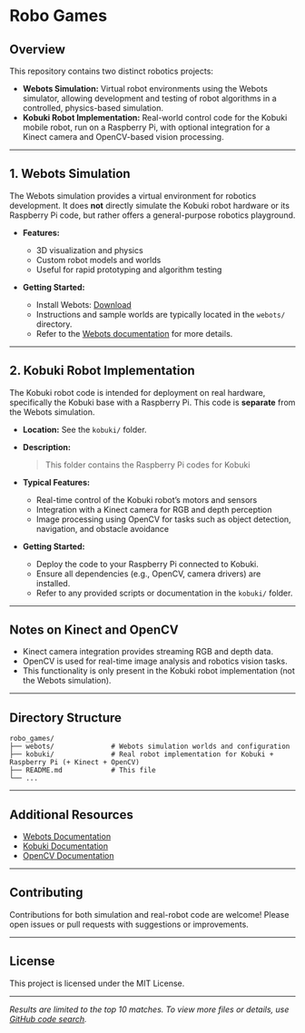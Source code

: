 # Robo Games

## Overview

This repository contains two distinct robotics projects:

- **Webots Simulation:** Virtual robot environments using the Webots simulator, allowing development and testing of robot algorithms in a controlled, physics-based simulation.
- **Kobuki Robot Implementation:** Real-world control code for the Kobuki mobile robot, run on a Raspberry Pi, with optional integration for a Kinect camera and OpenCV-based vision processing.

---

## 1. Webots Simulation

The Webots simulation provides a virtual environment for robotics development. It does **not** directly simulate the Kobuki robot hardware or its Raspberry Pi code, but rather offers a general-purpose robotics playground.

- **Features:**
  - 3D visualization and physics
  - Custom robot models and worlds
  - Useful for rapid prototyping and algorithm testing

- **Getting Started:**
  - Install Webots: [Download](https://cyberbotics.com/#download)
  - Instructions and sample worlds are typically located in the `webots/` directory.
  - Refer to the [Webots documentation](https://cyberbotics.com/doc/guide/index) for more details.

---

## 2. Kobuki Robot Implementation

The Kobuki robot code is intended for deployment on real hardware, specifically the Kobuki base with a Raspberry Pi. This code is **separate** from the Webots simulation.

- **Location:** See the `kobuki/` folder.
- **Description:**  
  > This folder contains the Raspberry Pi codes for Kobuki

- **Typical Features:**
  - Real-time control of the Kobuki robot’s motors and sensors
  - Integration with a Kinect camera for RGB and depth perception
  - Image processing using OpenCV for tasks such as object detection, navigation, and obstacle avoidance

- **Getting Started:**
  - Deploy the code to your Raspberry Pi connected to Kobuki.
  - Ensure all dependencies (e.g., OpenCV, camera drivers) are installed.
  - Refer to any provided scripts or documentation in the `kobuki/` folder.

---

## Notes on Kinect and OpenCV

- Kinect camera integration provides streaming RGB and depth data.
- OpenCV is used for real-time image analysis and robotics vision tasks.
- This functionality is only present in the Kobuki robot implementation (not the Webots simulation).

---

## Directory Structure

```
robo_games/
├── webots/              # Webots simulation worlds and configuration
├── kobuki/              # Real robot implementation for Kobuki + Raspberry Pi (+ Kinect + OpenCV)
├── README.md            # This file
└── ...
```

---

## Additional Resources

- [Webots Documentation](https://cyberbotics.com/doc/guide/index)
- [Kobuki Documentation](http://kobuki.yujinrobot.com)
- [OpenCV Documentation](https://opencv.org/)

---

## Contributing

Contributions for both simulation and real-robot code are welcome! Please open issues or pull requests with suggestions or improvements.

---

## License

This project is licensed under the MIT License.

---

_Results are limited to the top 10 matches. To view more files or details, use [GitHub code search](https://github.com/Platinum-Saber/robo_games/search)._
